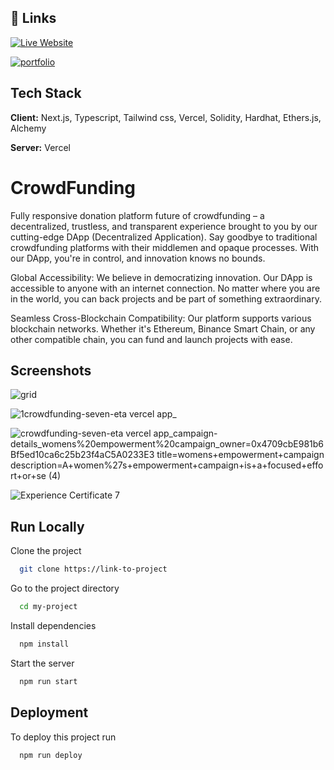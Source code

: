 
## 🔗 Links
[![Live Website](https://img.shields.io/badge/Live_Website_Crowdfunding-%238DD6F9.svg?style=for-the-badge&logo=webpack&logoColor=black)](https://crowdfunding-farhan.vercel.app/)


[![portfolio](https://img.shields.io/badge/my_portfolio-000?style=for-the-badge&logo=ko-fi&logoColor=white)](https://farhan-shikalgar.vercel.app/)


## Tech Stack

**Client:** Next.js, Typescript, Tailwind css, Vercel, Solidity, Hardhat, Ethers.js, Alchemy 

**Server:** Vercel




# CrowdFunding

Fully responsive  donation platform
future of crowdfunding – a decentralized, trustless, and transparent experience brought to you by our cutting-edge DApp (Decentralized Application).
Say goodbye to traditional crowdfunding platforms with their middlemen and opaque processes. With our DApp, you're in control, and innovation knows no bounds.

Global Accessibility: We believe in democratizing innovation. Our DApp is accessible to anyone with an internet connection. No matter where you are in the world, you can back projects and be part of something extraordinary.

Seamless Cross-Blockchain Compatibility: Our platform supports various blockchain networks. Whether it's Ethereum, Binance Smart Chain, or any other compatible chain, you can fund and launch projects with ease.


## Screenshots

![grid](https://github.com/farhan-shikalgar/crowdfunding/assets/66059271/bff4d5d9-badf-4c0a-8c30-79b5e507066e)

![1crowdfunding-seven-eta vercel app_](https://github.com/farhan-shikalgar/crowdfunding/assets/66059271/57071fca-052d-4264-9e17-6ff7da1f3c85)

![crowdfunding-seven-eta vercel app_campaign-details_womens%20empowerment%20campaign_owner=0x4709cbE981b6Bf5ed10ca6c25b23f4aC5A0233E3 title=womens+empowerment+campaign description=A+women%27s+empowerment+campaign+is+a+focused+effort+or+se (4)](https://github.com/farhan-shikalgar/crowdfunding/assets/66059271/128a1bb4-18f0-4d18-8220-ab85ff34e16c)

![Experience Certificate 7](https://github.com/farhan-shikalgar/crowdfunding/assets/66059271/82c27d5a-7d2a-4d58-a8f9-5d5d2a9c448f)


## Run Locally

Clone the project

```bash
  git clone https://link-to-project
```

Go to the project directory

```bash
  cd my-project
```

Install dependencies

```bash
  npm install
```

Start the server

```bash
  npm run start
```


## Deployment

To deploy this project run

```bash
  npm run deploy
```

